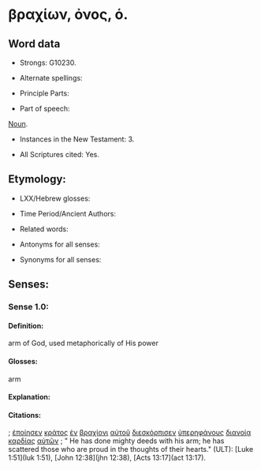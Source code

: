 # βραχίων, ὀνος, ὁ.

<!-- Status: S2=NeedsFinalCheck -->
<!-- Lexica used for edits: LN MM -->

## Word data

* Strongs: G10230.


* Alternate spellings:

* Principle Parts: 

* Part of speech: 

[Noun](http://ugg.readthedocs.io/en/latest/noun.html). 

* Instances in the New Testament: 3.

* All Scriptures cited: Yes.

## Etymology: 

* LXX/Hebrew glosses: 

* Time Period/Ancient Authors: 

* Related words: 

* Antonyms for all senses:

* Synonyms for all senses: 

## Senses:

### Sense  1.0: 

#### Definition: 

arm of God, used metaphorically of His power

#### Glosses: 

arm

#### Explanation: 

#### Citations: 

; [ἐποίησεν](../G41600/01.md) [κράτος](../G29040/01.md) [ἐν](../G17220/01.md) [βραχίονι](../G10230/01.md) [αὐτοῦ](../G08460/01.md) [διεσκόρπισεν](../G12870/01.md) [ὑπερηφάνους](../G52440/01.md) [διανοίᾳ](../G12710/01.md) [καρδίας](../G25880/01.md) [αὐτῶν](../G08460/01.md)
; " He has done mighty deeds with his arm; he has scattered those who are proud in the thoughts of their hearts." (ULT): 
[Luke 1:51](luk 1:51), [John 12:38](jhn 12:38), [Acts 13:17](act 13:17).
